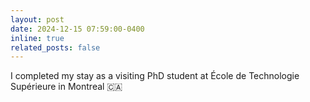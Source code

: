 ```yaml
---
layout: post
date: 2024-12-15 07:59:00-0400
inline: true
related_posts: false
---
```


I completed my stay as a visiting PhD student at École de Technologie Supérieure in Montreal :canada:

